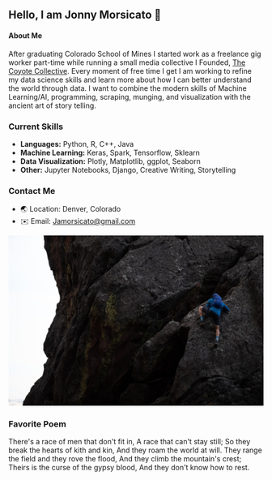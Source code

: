 ## Hello, I am Jonny Morsicato 👋

#### About Me

After graduating Colorado School of Mines I started work as a freelance gig worker part-time while running a small media collective I Founded, [The Coyote Collective](https://www.thecoyotecollective.com). Every moment of free time I get I am working to refine my data science skills and learn more about how I can better understand the world through data. I want to combine the modern skills of Machine Learning/AI, programming, scraping, munging, and visualization with the ancient art of story telling. 

### Current Skills 

- __Languages:__ Python, R, C++, Java
- __Machine Learning:__ Keras, Spark, Tensorflow, Sklearn
- __Data Visualization:__ Plotly, Matplotlib, ggplot, Seaborn
- __Other:__ Jupyter Notebooks, Django, Creative Writing, Storytelling

### Contact Me

- 🌏 Location: Denver, Colorado
- ✉️ Email: Jamorsicato@gmail.com


![Me Climbing in Colorado](jonny_flatirons.jpg)

### Favorite Poem

There's a race of men that don't fit in,
A race that can't stay still;
So they break the hearts of kith and kin,
And they roam the world at will.
They range the field and they rove the flood,
And they climb the mountain's crest;
Theirs is the curse of the gypsy blood,
And they don't know how to rest.

<!--
**jamorsicato/jamorsicato** is a ✨ _special_ ✨ repository because its `README.md` (this file) appears on your GitHub profile.

Here are some ideas to get you started:

- 🔭 I’m currently working on ...
- 🌱 I’m currently learning ...
- 👯 I’m looking to collaborate on ...
- 🤔 I’m looking for help with ...
- 💬 Ask me about ...
- 📫 How to reach me: ...
- 😄 Pronouns: ...
- ⚡ Fun fact: ...
-->
